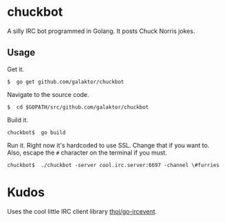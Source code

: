 # chuckbot
A silly IRC bot programmed in Golang. It posts Chuck Norris jokes.

## Usage
Get it.

```
$  go get github.com/galaktor/chuckbot
```

Navigate to the source code.

```
$  cd $GOPATH/src/github.com/galaktor/chuckbot
```

Build it.

```
chuckbot$  go build
```

Run it. Right now it's hardcoded to use SSL. Change that if you want to. Also, escape the `#` character on the terminal if you must.

```
chuckbot$  ./chuckbot -server cool.irc.server:6697 -channel \#furries
```


# Kudos
Uses the cool little IRC client library [thoj/go-ircevent](https://github.com/thoj/go-ircevent).
